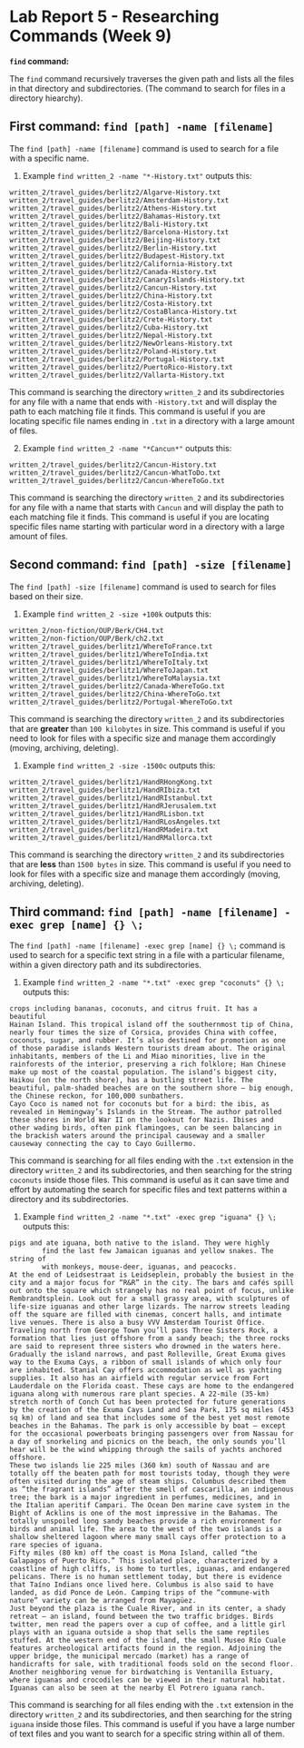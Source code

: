 # Lab Report 5 - Researching Commands (Week 9)
**`find` command:**

The `find` command recursively traverses the given path and lists all the files in that directory and subdirectories. 
(The command to search for files in a directory hiearchy).

## First command: `find [path] -name [filename]`
The `find [path] -name [filename]` command is used to search for a file with a specific name.
1. Example `find written_2 -name "*-History.txt"` outputs this:
```
written_2/travel_guides/berlitz2/Algarve-History.txt
written_2/travel_guides/berlitz2/Amsterdam-History.txt
written_2/travel_guides/berlitz2/Athens-History.txt
written_2/travel_guides/berlitz2/Bahamas-History.txt
written_2/travel_guides/berlitz2/Bali-History.txt
written_2/travel_guides/berlitz2/Barcelona-History.txt
written_2/travel_guides/berlitz2/Beijing-History.txt
written_2/travel_guides/berlitz2/Berlin-History.txt
written_2/travel_guides/berlitz2/Budapest-History.txt
written_2/travel_guides/berlitz2/California-History.txt
written_2/travel_guides/berlitz2/Canada-History.txt
written_2/travel_guides/berlitz2/CanaryIslands-History.txt
written_2/travel_guides/berlitz2/Cancun-History.txt
written_2/travel_guides/berlitz2/China-History.txt
written_2/travel_guides/berlitz2/Costa-History.txt
written_2/travel_guides/berlitz2/CostaBlanca-History.txt
written_2/travel_guides/berlitz2/Crete-History.txt
written_2/travel_guides/berlitz2/Cuba-History.txt
written_2/travel_guides/berlitz2/Nepal-History.txt
written_2/travel_guides/berlitz2/NewOrleans-History.txt
written_2/travel_guides/berlitz2/Poland-History.txt
written_2/travel_guides/berlitz2/Portugal-History.txt
written_2/travel_guides/berlitz2/PuertoRico-History.txt
written_2/travel_guides/berlitz2/Vallarta-History.txt
```
This command is searching the directory `written_2` and its subdirectories for any file with a name that ends with `-History.txt` and will display the path 
to each matching file it finds. This command is useful if you are locating specific file names ending in `.txt` in a directory with a large amount of files.

2. Example `find written_2 -name "*Cancun*"` outputs this:
```
written_2/travel_guides/berlitz2/Cancun-History.txt
written_2/travel_guides/berlitz2/Cancun-WhatToDo.txt
written_2/travel_guides/berlitz2/Cancun-WhereToGo.txt
```
This command is searching the directory `written_2` and its subdirectories for any file with a name that starts with `Cancun` and will display the path 
to each matching file it finds. This command is useful if you are locating specific files name starting with particular word in a directory with a large 
amount of files.

## Second command: `find [path] -size [filename]`
The `find [path] -size [filename]` command is used to search for files based on their size.
1. Example `find written_2 -size +100k` outputs this:
```
written_2/non-fiction/OUP/Berk/CH4.txt
written_2/non-fiction/OUP/Berk/ch2.txt
written_2/travel_guides/berlitz1/WhereToFrance.txt
written_2/travel_guides/berlitz1/WhereToIndia.txt
written_2/travel_guides/berlitz1/WhereToItaly.txt
written_2/travel_guides/berlitz1/WhereToJapan.txt
written_2/travel_guides/berlitz1/WhereToMalaysia.txt
written_2/travel_guides/berlitz2/Canada-WhereToGo.txt
written_2/travel_guides/berlitz2/China-WhereToGo.txt
written_2/travel_guides/berlitz2/Portugal-WhereToGo.txt
```
This command is searching the directory `written_2` and its subdirectories that are **greater** than `100 kilobytes` in size. This command is useful if you need to look
for files with a specific size and manage them accordingly (moving, archiving, deleting). 


1. Example `find written_2 -size -1500c` outputs this:
```
written_2/travel_guides/berlitz1/HandRHongKong.txt
written_2/travel_guides/berlitz1/HandRIbiza.txt
written_2/travel_guides/berlitz1/HandRIstanbul.txt
written_2/travel_guides/berlitz1/HandRJerusalem.txt
written_2/travel_guides/berlitz1/HandRLisbon.txt
written_2/travel_guides/berlitz1/HandRLosAngeles.txt
written_2/travel_guides/berlitz1/HandRMadeira.txt
written_2/travel_guides/berlitz1/HandRMallorca.txt
```
This command is searching the directory `written_2` and its subdirectories that are **less** than `1500 bytes` in size. This command is useful if you need to look
for files with a specific size and manage them accordingly (moving, archiving, deleting).

## Third command: `find [path] -name [filename] -exec grep [name] {} \;`
The `find [path] -name [filename] -exec grep [name] {} \;` command is used to search for a specific text string in a file with a particular filename, within a given directory path and its subdirectories.
1. Example `find written_2 -name "*.txt" -exec grep "coconuts" {} \;` outputs this:
```
crops including bananas, coconuts, and citrus fruit. It has a beautiful
Hainan Island. This tropical island off the southernmost tip of China, nearly four times the size of Corsica, provides China with coffee, coconuts, sugar, and rubber. It’s also destined for promotion as one of those paradise islands Western tourists dream about. The original inhabitants, members of the Li and Miao minorities, live in the rainforests of the interior, preserving a rich folklore; Han Chinese make up most of the coastal population. The island’s biggest city, Haikou (on the north shore), has a bustling street life. The beautiful, palm-shaded beaches are on the southern shore — big enough, the Chinese reckon, for 100,000 sunbathers.
Cayo Coco is named not for coconuts but for a bird: the ibis, as revealed in Hemingway’s Islands in the Stream. The author patrolled these shores in World War II on the lookout for Nazis. Ibises and other wading birds, often pink flamingoes, can be seen balancing in the brackish waters around the principal causeway and a smaller causeway connecting the cay to Cayo Guillermo.
```
This command is searching for all files ending with the `.txt` extension in the directory `written_2` and its subdirectories, and then searching for the string `coconuts` inside those files. This command is useful as it can save time and effort by automating the search for specific files and text patterns within a directory and its subdirectories.

1. Example `find written_2 -name "*.txt" -exec grep "iguana" {} \;` outputs this:
```
pigs and ate iguana, both native to the island. They were highly
        find the last few Jamaican iguanas and yellow snakes. The string of
        with monkeys, mouse-deer, iguanas, and peacocks.
At the end of Leidsestraat is Leidseplein, probably the busiest in the city and a major focus for “R&R” in the city. The bars and cafés spill out onto the square which strangely has no real point of focus, unlike Rembrandtsplein. Look out for a small grassy area, with sculptures of life-size iguanas and other large lizards. The narrow streets leading off the square are filled with cinemas, concert halls, and intimate live venues. There is also a busy VVV Amsterdam Tourist Office.
Traveling north from George Town you’ll pass Three Sisters Rock, a formation that lies just offshore from a sandy beach; the three rocks are said to represent three sisters who drowned in the waters here. Gradually the island narrows, and past Rolleville, Great Exuma gives way to the Exuma Cays, a ribbon of small islands of which only four are inhabited. Stanial Cay offers accommodation as well as yachting supplies. It also has an airfield with regular service from Fort Lauderdale on the Florida coast. These cays are home to the endangered iguana along with numerous rare plant species. A 22-mile (35-km) stretch north of Conch Cut has been protected for future generations by the creation of the Exuma Cays Land and Sea Park, 175 sq miles (453 sq km) of land and sea that includes some of the best yet most remote beaches in the Bahamas. The park is only accessible by boat — except for the occasional powerboats bringing passengers over from Nassau for a day of snorkeling and picnics on the beach, the only sounds you’ll hear will be the wind whipping through the sails of yachts anchored offshore.
These two islands lie 225 miles (360 km) south of Nassau and are totally off the beaten path for most tourists today, though they were often visited during the age of steam ships. Columbus described them as “the fragrant islands” after the smell of cascarilla, an indigenous tree; the bark is a major ingredient in perfumes, medicines, and in the Italian aperitif Campari. The Ocean Den marine cave system in the Bight of Acklins is one of the most impressive in the Bahamas. The totally unspoiled long sandy beaches provide a rich environment for birds and animal life. The area to the west of the two islands is a shallow sheltered lagoon where many small cays offer protection to a rare species of iguana.
Fifty miles (80 km) off the coast is Mona Island, called “the Galapagos of Puerto Rico.” This isolated place, characterized by a coastline of high cliffs, is home to turtles, iguanas, and endangered pelicans. There is no human settlement today, but there is evidence that Taíno Indians once lived here. Columbus is also said to have landed, as did Ponce de León. Camping trips of the “commune-with nature” variety can be arranged from Mayagüez.
Just beyond the plaza is the Cuale River, and in its center, a shady retreat — an island, found between the two traffic bridges. Birds twitter, men read the papers over a cup of coffee, and a little girl plays with an iguana outside a shop that sells the same reptiles stuffed. At the western end of the island, the small Museo Río Cuale features archeological artifacts found in the region. Adjoining the upper bridge, the municipal mercado (market) has a range of handicrafts for sale, with traditional foods sold on the second floor.
Another neighboring venue for birdwatching is Ventanilla Estuary, where iguanas and crocodiles can be viewed in their natural habitat. Iguanas can also be seen at the nearby El Potrero iguana ranch.
```
This command is searching for all files ending with the `.txt` extension in the directory `written_2` and its subdirectories, and then searching for the string `iguana` inside those files. This command is useful if you have a large number of text files and you want to search for a specific string within all of them.
